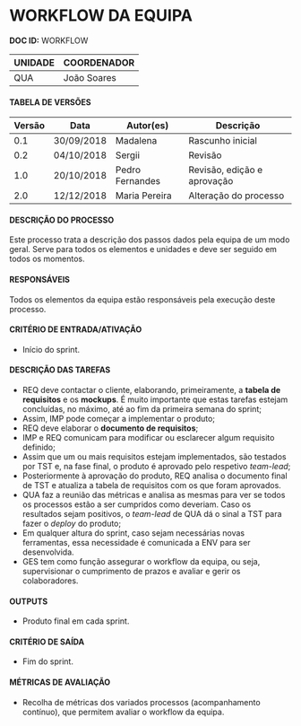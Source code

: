 # WORKFLOW DA EQUIPA

**DOC ID:** WORKFLOW

| UNIDADE | COORDENADOR |
|---------|-------------|
|QUA|João Soares|

#### TABELA DE VERSÕES

| Versão | Data | Autor(es) | Descrição |
|--------|------|---------|-----------|
|0.1|30/09/2018|Madalena|Rascunho inicial|
|0.2|04/10/2018|Sergii|Revisão|
|1.0|20/10/2018|Pedro Fernandes|Revisão, edição e aprovação|
|2.0|12/12/2018|Maria Pereira| Alteração do processo|

#### DESCRIÇÃO DO PROCESSO

Este processo trata a descrição dos passos dados pela equipa de um modo geral. Serve para todos os elementos e unidades e deve ser seguido em todos os momentos.

#### RESPONSÁVEIS

Todos os elementos da equipa estão responsáveis pela execução deste processo.

#### CRITÉRIO DE ENTRADA/ATIVAÇÃO

* Início do sprint.

#### DESCRIÇÃO DAS TAREFAS

* REQ deve contactar o cliente, elaborando, primeiramente, a **tabela de requisitos** e os **mockups**. É muito importante que estas tarefas estejam concluídas, no máximo, até ao fim da primeira semana do sprint;
* Assim, IMP pode começar a implementar o produto;
* REQ deve elaborar o **documento de requisitos**;
* IMP e REQ comunicam para modificar ou esclarecer algum requisito definido;
* Assim que um ou mais requisitos estejam implementados, são testados por TST e, na fase final, o produto é aprovado pelo respetivo *team-lead*;
* Posteriormente à aprovação do produto, REQ analisa o documento final de TST e atualiza a tabela de requisitos com os que foram aprovados.
* QUA faz a reunião das métricas e analisa as mesmas para ver se todos os processos estão a ser cumpridos como deveriam. Caso os resultados sejam positivos, o *team-lead* de QUA dá o sinal a TST para fazer o *deploy* do produto;
* Em qualquer altura do sprint, caso sejam necessárias novas ferramentas, essa necessidade é comunicada a ENV para ser desenvolvida.
* GES tem como função assegurar o workflow da equipa, ou seja, supervisionar o cumprimento de prazos e avaliar e gerir os colaboradores.

#### OUTPUTS

* Produto final em cada sprint.

#### CRITÉRIO DE SAÍDA

* Fim do sprint.

#### MÉTRICAS DE AVALIAÇÃO

* Recolha de métricas dos variados processos (acompanhamento contínuo), que permitem avaliar o workflow da equipa.
